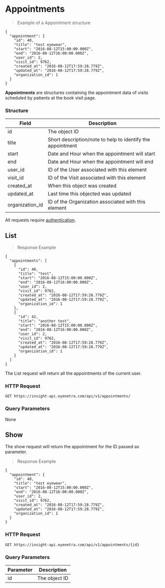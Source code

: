 # Appointments

> Example of a Appointment structure

````
{
  "appointment": {
    "id": 40,
    "title": "test eyewear",
    "start": "2016-08-12T15:00:00.000Z",
    "end": "2016-08-12T16:00:00.000Z",
    "user_id": 2,
    "visit_id": 9762,
    "created_at": "2016-08-12T17:59:28.779Z",
    "updated_at": "2016-08-12T17:59:28.779Z",
    "organization_id": 1
  }
}
````

**Appointments** are structures containing the appointment data of visits scheduled by patients at the book visit page.

### Structure

Field           | Description
--------------- | -------------------------------------------------------------------------------
id              | The object ID
title           | Short description/note to help to identify the appointment
start           | Date and Hour when the appointment will start
end             | Date and Hour when the appointment will end
user_id         | ID of the User associated with this element
visit_id        | ID of the Visit associated with this element
created_at      | When this object was created
updated_at      | Last time this objected was updated
organization_id | ID of the Organization associated with this element

<aside class="warn">
All requests require <a href="#basic-authentication">authentication</a>.
</aside>

## List

> Response Example 

````
{
  "appointments": [
    {
      "id": 40,
      "title": "test",
      "start": "2016-08-12T15:00:00.000Z",
      "end": "2016-08-12T16:00:00.000Z",
      "user_id": 2,
      "visit_id": 9762,
      "created_at": "2016-08-12T17:59:28.779Z",
      "updated_at": "2016-08-12T17:59:28.779Z",
      "organization_id": 1
    },
    {
      "id": 42,
      "title": "another test",
      "start": "2016-08-12T15:00:00.000Z",
      "end": "2016-08-12T16:00:00.000Z",
      "user_id": 2,
      "visit_id": 9762,
      "created_at": "2016-08-12T17:59:28.779Z",
      "updated_at": "2016-08-12T17:59:28.779Z",
      "organization_id": 1
    }    
  ]
}
````

The List request will return all the appointments of the current user.

### HTTP Request

`GET https://insight-api.eyenetra.com/api/v1/appointments/`

### Query Parameters

None


## Show

The show request will return the appointment for the ID passed as parameter.

> Response Example 

````
{
  "appointment": {
    "id": 40,
    "title": "test eyewear",
    "start": "2016-08-12T15:00:00.000Z",
    "end": "2016-08-12T16:00:00.000Z",
    "user_id": 2,
    "visit_id": 9762,
    "created_at": "2016-08-12T17:59:28.779Z",
    "updated_at": "2016-08-12T17:59:28.779Z",
    "organization_id": 1
  }
}
````
### HTTP Request

`GET https://insight-api.eyenetra.com/api/v1/appointments/{id}`

### Query Parameters

Parameter       | Description
--------------- | -------------------------------------------------------------------------------
id              | The object ID
